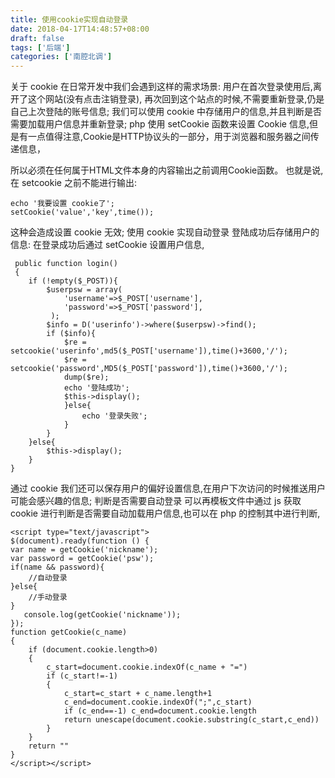 ```yaml
---
title: 使用cookie实现自动登录
date: 2018-04-17T14:48:57+08:00 
draft: false
tags: ['后端']
categories: ['南腔北调']
---
```


关于 cookie 在日常开发中我们会遇到这样的需求场景: 用户在首次登录使用后,离开了这个网站(没有点击注销登录), 再次回到这个站点的时候,不需要重新登录,仍是自己上次登陆的账号信息; 我们可以使用 cookie 中存储用户的信息,并且判断是否需要加载用户信息并重新登录; php 使用 setCookie 函数来设置 Cookie 信息,但是有一点值得注意,Cookie是HTTP协议头的一部分，用于浏览器和服务器之间传递信息，
<!-- more -->
所以必须在任何属于HTML文件本身的内容输出之前调用Cookie函数。 也就是说,在 setcookie 之前不能进行输出:

```
echo '我要设置 cookie了';
setCookie('value','key',time());
```

这种会造成设置 cookie 无效; 使用 cookie 实现自动登录 登陆成功后存储用户的信息: 在登录成功后通过 setCookie 设置用户信息,

```
 public function login()
 {
    if (!empty($_POST)){
        $userpsw = array(
            'username'=>$_POST['username'],
            'password'=>$_POST['password'],
         );
        $info = D('userinfo')->where($userpsw)->find();
        if ($info){
            $re = setcookie('userinfo',md5($_POST['username']),time()+3600,'/');
            $re = setcookie('password',MD5($_POST['password']),time()+3600,'/');
            dump($re);
            echo '登陆成功';
            $this->display();
            }else{
                echo '登录失败';
            }
        }
    }else{
        $this->display();
    }
}
```

通过 cookie 我们还可以保存用户的偏好设置信息,在用户下次访问的时候推送用户可能会感兴趣的信息; 判断是否需要自动登录 可以再模板文件中通过 js 获取 cookie 进行判断是否需要自动加载用户信息,也可以在 php 的控制其中进行判断,

```
<script type="text/javascript">
$(document).ready(function () {
var name = getCookie('nickname');
var password = getCookie('psw');
if(name && password){
    //自动登录
}else{
    //手动登录
}
   console.log(getCookie('nickname'));
});
function getCookie(c_name)
{
    if (document.cookie.length>0)
    {
        c_start=document.cookie.indexOf(c_name + "=")
        if (c_start!=-1)
        {
            c_start=c_start + c_name.length+1
            c_end=document.cookie.indexOf(";",c_start)
            if (c_end==-1) c_end=document.cookie.length
            return unescape(document.cookie.substring(c_start,c_end))
        }
    }
    return ""
}
</script></script>
```
